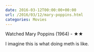 ```yaml
---
date: 2016-03-12T00:00:00+00:00
url: /2016/03/12/mary-poppins.html
categories: Movies
---
```

Watched Mary Poppins (1964) - ★★

I imagine this is what doing meth is like.



